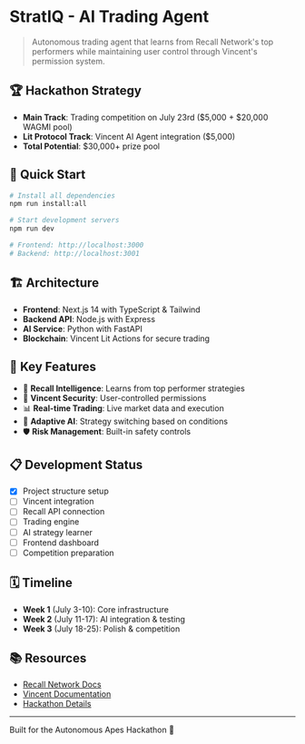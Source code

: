 # StratIQ - AI Trading Agent

> Autonomous trading agent that learns from Recall Network's top performers while maintaining user control through Vincent's permission system.

## 🏆 Hackathon Strategy
- **Main Track**: Trading competition on July 23rd ($5,000 + $20,000 WAGMI pool)
- **Lit Protocol Track**: Vincent AI Agent integration ($5,000)
- **Total Potential**: $30,000+ prize pool

## 🚀 Quick Start

```bash
# Install all dependencies
npm run install:all

# Start development servers
npm run dev

# Frontend: http://localhost:3000
# Backend: http://localhost:3001
```

## 🏗️ Architecture

- **Frontend**: Next.js 14 with TypeScript & Tailwind
- **Backend API**: Node.js with Express
- **AI Service**: Python with FastAPI
- **Blockchain**: Vincent Lit Actions for secure trading

## 🎯 Key Features

- 🧠 **Recall Intelligence**: Learns from top performer strategies
- 🔐 **Vincent Security**: User-controlled permissions
- 📊 **Real-time Trading**: Live market data and execution
- 🤖 **Adaptive AI**: Strategy switching based on conditions
- 🛡️ **Risk Management**: Built-in safety controls

## 📋 Development Status

- [x] Project structure setup
- [ ] Vincent integration
- [ ] Recall API connection
- [ ] Trading engine
- [ ] AI strategy learner
- [ ] Frontend dashboard
- [ ] Competition preparation

## 🗓️ Timeline

- **Week 1** (July 3-10): Core infrastructure
- **Week 2** (July 11-17): AI integration & testing
- **Week 3** (July 18-25): Polish & competition

## 📚 Resources

- [Recall Network Docs](https://docs.recall.network)
- [Vincent Documentation](https://docs.heyvincent.ai)
- [Hackathon Details](https://recall.encode.club)

---

Built for the Autonomous Apes Hackathon 🦍
